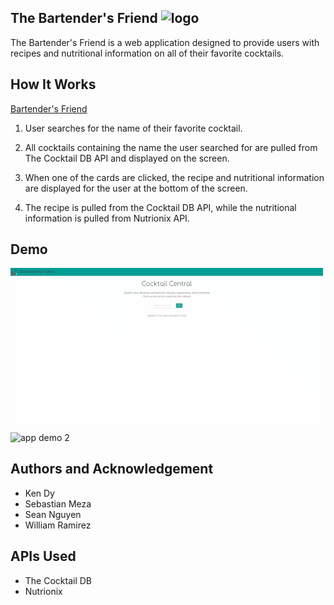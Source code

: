 ## The Bartender's Friend ![logo](https://img.icons8.com/cotton/64/000000/wine-and-grapes--v1.png)

The Bartender's Friend is a web application designed to provide users with recipes and nutritional information on all of their favorite cocktails.

## How It Works

<a href="https://smeza314.github.io/Cocktail-Nutrition/">Bartender's Friend</a>

1. User searches for the name of their favorite cocktail.

2. All cocktails containing the name the user searched for are pulled from The Cocktail DB API and displayed on the screen.

3. When one of the cards are clicked, the recipe and nutritional information are displayed for the user at the bottom of the screen.

4. The recipe is pulled from the Cocktail DB API, while the nutritional information is pulled from Nutrionix API.


## Demo
<p>
<img src="./images/cocktailcentral1.gif" alt="app demo 1" width="500"/>
<img src="./images/cocktailcentral2.gif" alt="app demo 2" width="500"/>
</p>

## Authors and Acknowledgement

* Ken Dy
* Sebastian Meza
* Sean Nguyen
* William Ramirez

## APIs Used

* The Cocktail DB
* Nutrionix
